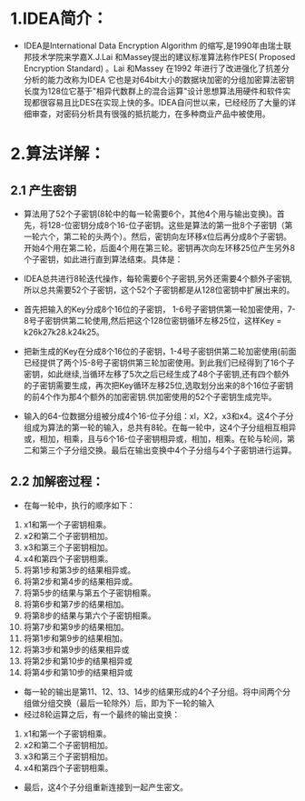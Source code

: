 # 1.IDEA简介：
- IDEA是International Data Encryption Algorithm 的缩写,是1990年由瑞士联邦技术学院来学嘉X.J.Lai 和Massey提出的建议标准算法称作PES( Proposed Encryption Standard) 。Lai 和Massey 在1992 年进行了改进强化了抗差分分析的能力改称为IDEA 它也是对64bit大小的数据块加密的分组加密算法密钥长度为128位它基于"相异代数群上的混合运算"设计思想算法用硬件和软件实现都很容易且比DES在实现上快的多。IDEA自问世以来，已经经历了大量的详细审查，对密码分析具有很强的抵抗能力，在多种商业产品中被使用。

# 2.算法详解：
## 2.1 产生密钥
- 算法用了52个子密钥(8轮中的每一轮需要6个，其他4个用与输出变换)。首先，将128-位密钥分成8个16-位子密钥。这些是算法的第一批8个子密钥（第一轮六个，第二轮的头两个）。然后，密钥向左环移x位后再分成8个子密钥。开始4个用在第二轮，后面4个用在第三轮。密钥再次向左环移25位产生另外8个子密钥，如此进行直到算法结束。具体是：

- IDEA总共进行8轮迭代操作，每轮需要6个子密钥,另外还需要4个额外子密钥,所以总共需要52个子密钥，这个52个子密钥都是从128位密钥中扩展出来的。

- 首先把输入的Key分成8个16位的子密钥， 1-6号子密钥供第一轮加密使用，7-8号子密钥供第二轮使用,然后把这个128位密钥循环左移25位，这样Key = k26k27k28.k24k25。

- 把新生成的Key在分成8个16位的子密钥，1-4号子密钥供第二轮加密使用(前面已经提供了两个)5-8号子密钥供第三轮加密使用。到此我们已经得到了16个子密钥，如此继续,当循环左移了5次之后已经生成了48个子密钥,还有四个额外的子密钥需要生成，再次把Key循环左移25位,选取划分出来的8个16位子密钥的前4个作为那4个额外的加密密钥.供加密使用的52个子密钥生成完毕。

- 输入的64-位数据分组被分成4个16-位子分组：xl，X2，x3和x4。这4个子分组成为算法的第一轮的输入，总共有8轮。在每一轮中，这4个子分组相互相异或，相加，相乘，且与6个16-位子密钥相异或，相加，相乘。在轮与轮间，第二和第三个子分组交换。最后在输出变换中4个子分组与4个子密钥进行运算。

## 2.2 加解密过程：
- 在每一轮中，执行的顺序如下：
1. x1和第一个子密钥相乘。
2. x2和第二个子密钥相加。
3. x3和第三个子密钥相加。
4. x4和第四个子密钥相乘。
5. 将第1步和第3步的结果相异或。
6. 将第2步和第4步的结果相异或。
7. 将第5步的结果与第五个子密钥相乘。
8. 将第6步和第7步的结果相加。
9. 将第8步的结果与第六个子密钥相乘。
10. 将第7步和第9步的结果相加。
11. 将第1步和第9步的结果相加。
12. 将第3步和第9步的结果相异或
13. 将第2步和第10步的结果相异或
14. 将第4步和第10步的结果相异或
- 每一轮的输出是第11、12、13、14步的结果形成的4个子分组。将中间两个分组做分组交换（最后一轮除外）后，即为下一轮的输入
- 经过8轮运算之后，有一个最终的输出变换：
1. x1和第一个子密钥相乘。
2. x2和第二个子密钥相加。
3. x3和第三个子密钥相加。
4. x4和第四个子密钥相乘。
- 最后，这4个子分组重新连接到一起产生密文。
